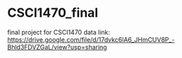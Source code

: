 # CSCI1470_final
final project for CSCI1470
data link: https://drive.google.com/file/d/17dvkc6lA6_JHmCUV8P_-Bhld3FDVZGaL/view?usp=sharing
